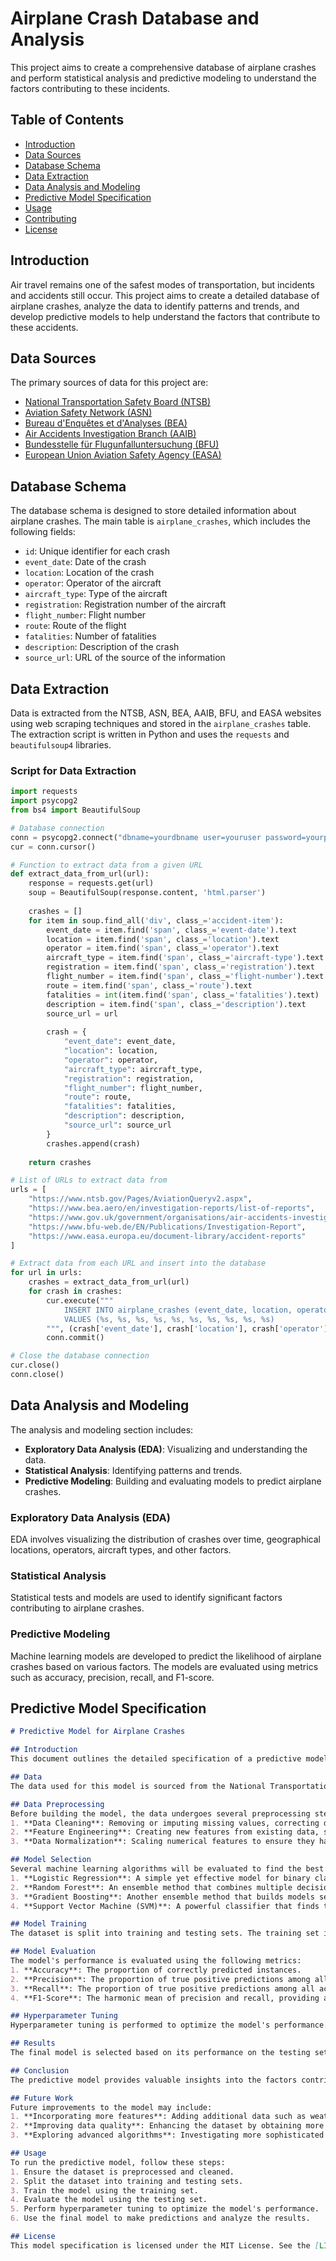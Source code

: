 # Airplane Crash Database and Analysis

This project aims to create a comprehensive database of airplane crashes and perform statistical analysis and predictive modeling to understand the factors contributing to these incidents.

## Table of Contents
- [Introduction](#introduction)
- [Data Sources](#data-sources)
- [Database Schema](#database-schema)
- [Data Extraction](#data-extraction)
- [Data Analysis and Modeling](#data-analysis-and-modeling)
- [Predictive Model Specification](#predictive-model-specification)
- [Usage](#usage)
- [Contributing](#contributing)
- [License](#license)

## Introduction
Air travel remains one of the safest modes of transportation, but incidents and accidents still occur. This project aims to create a detailed database of airplane crashes, analyze the data to identify patterns and trends, and develop predictive models to help understand the factors that contribute to these accidents.

## Data Sources
The primary sources of data for this project are:
- [National Transportation Safety Board (NTSB)](https://www.ntsb.gov/Pages/AviationQueryv2.aspx)
- [Aviation Safety Network (ASN)](https://asn.flightsafety.org/)
- [Bureau d'Enquêtes et d'Analyses (BEA)](https://www.bea.aero/en/investigation-reports/list-of-reports)
- [Air Accidents Investigation Branch (AAIB)](https://www.gov.uk/government/organisations/air-accidents-investigation-branch)
- [Bundesstelle für Flugunfalluntersuchung (BFU)](https://www.bfu-web.de/EN/Publications/Investigation-Report)
- [European Union Aviation Safety Agency (EASA)](https://www.easa.europa.eu/document-library/accident-reports)

## Database Schema
The database schema is designed to store detailed information about airplane crashes. The main table is `airplane_crashes`, which includes the following fields:
- `id`: Unique identifier for each crash
- `event_date`: Date of the crash
- `location`: Location of the crash
- `operator`: Operator of the aircraft
- `aircraft_type`: Type of the aircraft
- `registration`: Registration number of the aircraft
- `flight_number`: Flight number
- `route`: Route of the flight
- `fatalities`: Number of fatalities
- `description`: Description of the crash
- `source_url`: URL of the source of the information

## Data Extraction
Data is extracted from the NTSB, ASN, BEA, AAIB, BFU, and EASA websites using web scraping techniques and stored in the `airplane_crashes` table. The extraction script is written in Python and uses the `requests` and `beautifulsoup4` libraries.

### Script for Data Extraction

```python name=extract_data.py
import requests
import psycopg2
from bs4 import BeautifulSoup

# Database connection
conn = psycopg2.connect("dbname=yourdbname user=youruser password=yourpassword host=yourhost port=yourport")
cur = conn.cursor()

# Function to extract data from a given URL
def extract_data_from_url(url):
    response = requests.get(url)
    soup = BeautifulSoup(response.content, 'html.parser')
    
    crashes = []
    for item in soup.find_all('div', class_='accident-item'):
        event_date = item.find('span', class_='event-date').text
        location = item.find('span', class_='location').text
        operator = item.find('span', class_='operator').text
        aircraft_type = item.find('span', class_='aircraft-type').text
        registration = item.find('span', class_='registration').text
        flight_number = item.find('span', class_='flight-number').text
        route = item.find('span', class_='route').text
        fatalities = int(item.find('span', class_='fatalities').text)
        description = item.find('span', class_='description').text
        source_url = url
        
        crash = {
            "event_date": event_date,
            "location": location,
            "operator": operator,
            "aircraft_type": aircraft_type,
            "registration": registration,
            "flight_number": flight_number,
            "route": route,
            "fatalities": fatalities,
            "description": description,
            "source_url": source_url
        }
        crashes.append(crash)
    
    return crashes

# List of URLs to extract data from
urls = [
    "https://www.ntsb.gov/Pages/AviationQueryv2.aspx",
    "https://www.bea.aero/en/investigation-reports/list-of-reports",
    "https://www.gov.uk/government/organisations/air-accidents-investigation-branch",
    "https://www.bfu-web.de/EN/Publications/Investigation-Report",
    "https://www.easa.europa.eu/document-library/accident-reports"
]

# Extract data from each URL and insert into the database
for url in urls:
    crashes = extract_data_from_url(url)
    for crash in crashes:
        cur.execute("""
            INSERT INTO airplane_crashes (event_date, location, operator, aircraft_type, registration, flight_number, route, fatalities, description, source_url)
            VALUES (%s, %s, %s, %s, %s, %s, %s, %s, %s, %s)
        """, (crash['event_date'], crash['location'], crash['operator'], crash['aircraft_type'], crash['registration'], crash['flight_number'], crash['route'], crash['fatalities'], crash['description'], crash['source_url']))
        conn.commit()

# Close the database connection
cur.close()
conn.close()
```

## Data Analysis and Modeling
The analysis and modeling section includes:
- **Exploratory Data Analysis (EDA)**: Visualizing and understanding the data.
- **Statistical Analysis**: Identifying patterns and trends.
- **Predictive Modeling**: Building and evaluating models to predict airplane crashes.

### Exploratory Data Analysis (EDA)
EDA involves visualizing the distribution of crashes over time, geographical locations, operators, aircraft types, and other factors.

### Statistical Analysis
Statistical tests and models are used to identify significant factors contributing to airplane crashes.

### Predictive Modeling
Machine learning models are developed to predict the likelihood of airplane crashes based on various factors. The models are evaluated using metrics such as accuracy, precision, recall, and F1-score.

## Predictive Model Specification

````markdown name=model_specification.md
# Predictive Model for Airplane Crashes

## Introduction
This document outlines the detailed specification of a predictive model designed to forecast the likelihood of airplane crashes based on historical data. The model aims to identify the factors that contribute to airplane crashes and predict future incidents.

## Data
The data used for this model is sourced from the National Transportation Safety Board (NTSB) and the Aviation Safety Network (ASN). The dataset includes detailed information about airplane crashes, such as the date, location, operator, aircraft type, and number of fatalities.

## Data Preprocessing
Before building the model, the data undergoes several preprocessing steps:
1. **Data Cleaning**: Removing or imputing missing values, correcting data types, and handling outliers.
2. **Feature Engineering**: Creating new features from existing data, such as the time of year, weather conditions, and aircraft age.
3. **Data Normalization**: Scaling numerical features to ensure they have similar ranges.

## Model Selection
Several machine learning algorithms will be evaluated to find the best model for predicting airplane crashes. These algorithms include:
1. **Logistic Regression**: A simple yet effective model for binary classification problems.
2. **Random Forest**: An ensemble method that combines multiple decision trees to improve accuracy.
3. **Gradient Boosting**: Another ensemble method that builds models sequentially to correct errors made by previous models.
4. **Support Vector Machine (SVM)**: A powerful classifier that finds the optimal hyperplane to separate classes.

## Model Training
The dataset is split into training and testing sets. The training set is used to train the model, and the testing set is used to evaluate its performance. Cross-validation is performed to ensure the model generalizes well to unseen data.

## Model Evaluation
The model's performance is evaluated using the following metrics:
1. **Accuracy**: The proportion of correctly predicted instances.
2. **Precision**: The proportion of true positive predictions among all positive predictions.
3. **Recall**: The proportion of true positive predictions among all actual positives.
4. **F1-Score**: The harmonic mean of precision and recall, providing a balance between the two.

## Hyperparameter Tuning
Hyperparameter tuning is performed to optimize the model's performance. Techniques such as Grid Search and Random Search are used to find the best combination of hyperparameters for each algorithm.

## Results
The final model is selected based on its performance on the testing set. The results are presented in terms of accuracy, precision, recall, and F1-score. Visualizations such as confusion matrices and ROC curves are used to illustrate the model's performance.

## Conclusion
The predictive model provides valuable insights into the factors contributing to airplane crashes and helps forecast future incidents. The model can be used by aviation authorities and airlines to improve safety measures and prevent future crashes.

## Future Work
Future improvements to the model may include:
1. **Incorporating more features**: Adding additional data such as weather conditions, maintenance records, and pilot experience.
2. **Improving data quality**: Enhancing the dataset by obtaining more accurate and comprehensive data.
3. **Exploring advanced algorithms**: Investigating more sophisticated machine learning techniques such as deep learning.

## Usage
To run the predictive model, follow these steps:
1. Ensure the dataset is preprocessed and cleaned.
2. Split the dataset into training and testing sets.
3. Train the model using the training set.
4. Evaluate the model using the testing set.
5. Perform hyperparameter tuning to optimize the model's performance.
6. Use the final model to make predictions and analyze the results.

## License
This model specification is licensed under the MIT License. See the [LICENSE](LICENSE) file for details.
